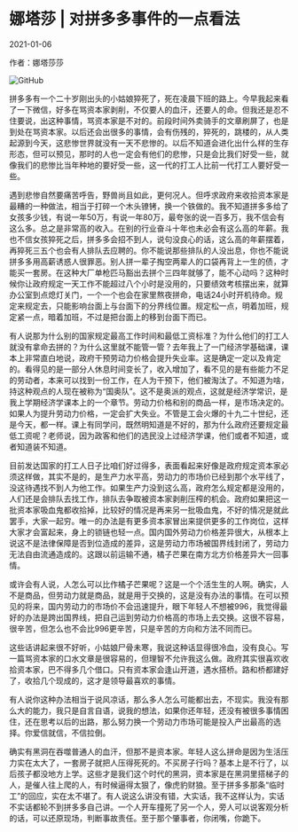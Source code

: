 # 娜塔莎 | 对拼多多事件的一点看法

2021-01-06

作者：娜塔莎莎

![GitHub](https://chinadigitaltimes.net/chinese/files/2021/01/post-661166-5ff51b9257d21.)

拼多多有一个二十岁刚出头的小姑娘猝死了，死在凌晨下班的路上。今早我起来看了一下微信，好多在骂资本家剥削，不仅要人的血汗，还要人的命。但我还是忍不住要说，出这种事情，骂资本家是不对的。前段时间外卖骑手的文章刷屏了，也是到处在骂资本家。以后还会出很多的事情，会有伤残的，猝死的，跳楼的，从人类起源到今天，这悲惨世界就没有一天不悲惨的。以后不知道会进化出什么样的生存形态，但可以预见，那时的人也一定会有他们的悲惨，只是会比我们好受一些，就像我们的悲惨比当年种地的要好受一些，这一代的打工人比前一代打工人要好受一些。

遇到悲惨自然要痛苦呼告，野兽尚且如此，更何况人。但呼求政府来收拾资本家是最糟的一种做法，相当于打碎一个木头镣铐，换一个铁做的。我不知道拼多多给了女孩多少钱，有说一年50万，有说一年80万，最夸张的说一百多万，我不信会有这么多。总之是非常高的收入。在别的行业奋斗十年也未必会有这么高的年薪。我也不信女孩猝死之后，拼多多会招不到人，说句没良心的话，这么高的年薪摆着，再猝死三五个也会有人排队去应聘的。你不能说那些排队的人没出息，你也不能说拼多多用高薪诱惑人很罪恶。别人拼一辈子掏空两辈人的口袋再背上一生的债，才能买一套房。在这种大厂单枪匹马豁出去拼个三四年就够了，能不心动吗？这种时候你让政府规定一天工作不能超过八个小时是没用的，只要绩效考核摆出来，就算办公室到点熄灯关门，一个一个也会在家里熬夜拼命，电话24小时开机待命。规定来规定去，只能影响台面上与台面下的分界线位置。规定松一点，明着加班，规定紧一点，暗着加班，不过是把台面上的移到台面下而已。

有人说那为什么别的国家规定最高工作时间和最低工资标准？为什么他们的打工人就没有拿命去拼的？为什么这里就不能管一管？去年我上了一门经济学基础课，课本上非常直白地说，政府干预劳动力价格会提升失业率。这是确定一定以及肯定的。看得见的是一部分人休息时间变长了，收入增加了，看不见的是有些能力不足的劳动者，本来可以找到一份工作，在人为干预下，他们被淘汰了。不知道为啥，持这种观点的人现在被称为“国奥队”。这不是奥派的观点，这就是经济学常识，是我上学期经济学课本上的一个章节。劳动力价格和别的商品一样，是市场决定的。如果人为提升劳动力价格，一定会扩大失业。不管是工会火爆的十九二十世纪，还是今天，都一样。课上有同学问，既然明知道是不好的，那为什么政府还要规定最低工资呢？老师说，因为政客和他们的选民没上过经济学课，他们或者不知道，或者知道装不知道。

目前发达国家的打工人日子比咱们好过得多，表面看起来好像是政府规定资本家必须这样做，其实不是的，是生产力水平高，劳动力的市场价已经到那个水平线了，没这待遇找不到人为他工作。如果生产力没到这么高，政府怎么规定都是没用的，人们还是会排队去找工作，排队去争取被资本家剥削压榨的机会。政府如果把这一批资本家吸血鬼都收拾掉，比较好的情况是再来另一批吸血鬼，不好的情况是就此罢手，大家一起穷。唯一的办法是有更多资本家冒出来提供更多的工作岗位，这样大家才会富起来，身上的锁链也轻一点。国内国外劳动力价格差异很大，从根本上说这不是法律保障是否到位造成的差异，这是劳动力市场被国界线封闭了，劳动力无法自由流通造成的。这跟以前运输不通，橘子芒果在南方北方价格差异大一回事情。

或许会有人说，人怎么可以比作橘子芒果呢？这是一个个活生生的人啊。确实，人不是商品，但劳动力就是商品，就是用于交换的，这是没有办法的事情。在可以预见的将来，国内劳动力的市场价不会迅速提升，眼下年轻人不想被996，我觉得最好的办法是跨出国界线，把自己运到劳动力价格高的市场上去交换。这很不容易，很辛苦，但怎么也不会比996更辛苦，只是辛苦的方向和方法不同而已。

这些话讲起来很不好听，小姑娘尸骨未寒，我说这种话显得很冷血，没有良心。写一篇骂资本家的口水文章是很容易的，但理智不允许我这么做。政府其实很喜欢收拾资本家，巴不得多几个借口。只有资本家会逢山开道，遇水搭桥。路和桥都建好了，收拾几个现成的，这才是领导最喜欢的事情。

有人说你这种办法相当于说风凉话，那么多人怎么可能都出去，不现实。我没有那么大的能力，我只是自言自语，说我的想法，如果你还年轻，还没有被很多事情困住，还在思考以后的出路，那么努力换一个劳动力市场可能是投入产出最高的选择。你爱信就信，不信拉倒。

确实有黑洞在吞噬普通人的血汗，但那不是资本家。年轻人这么拼命是因为生活压力实在太大了，一套房子就把人压得死死的。不买房子行吗？基本上是不行了，以后孩子都没地方上学。这些才是我们这个时代的黑洞，资本家是在黑洞里搭梯子的人，是催人往上爬的人，有时候逼得太狠了，像虎豹财狼。至于拼多多那条“临时工”的回应，实在太不堪了。有人说这么讲没有错，大实话，我不这样认为，实话不实话都轮不到拼多多自己讲。一个人开车撞死了另一个人，旁人可以说客观分析的话，可以还原现场，判断事故责任。至于那个肇事者，你闭嘴，你跪下。


